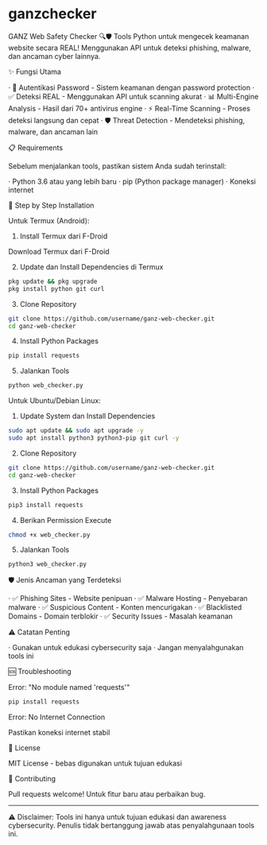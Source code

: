 # ganzchecker
GANZ Web Safety Checker 🔍🛡️  Tools Python untuk mengecek keamanan website secara REAL! Menggunakan API untuk deteksi phishing, malware, dan ancaman cyber lainnya.


✨ Fungsi Utama

· 🔐 Autentikasi Password - Sistem keamanan dengan password protection
· ✅ Deteksi REAL - Menggunakan API untuk scanning akurat
· 📊 Multi-Engine Analysis - Hasil dari 70+ antivirus engine
· ⚡ Real-Time Scanning - Proses deteksi langsung dan cepat
· 🛡️ Threat Detection - Mendeteksi phishing, malware, dan ancaman lain

📋 Requirements

Sebelum menjalankan tools, pastikan sistem Anda sudah terinstall:

· Python 3.6 atau yang lebih baru
· pip (Python package manager)
· Koneksi internet

🚀 Step by Step Installation

Untuk Termux (Android):

1. Install Termux dari F-Droid

Download Termux dari F-Droid

2. Update dan Install Dependencies di Termux

```bash
pkg update && pkg upgrade
pkg install python git curl
```

3. Clone Repository

```bash
git clone https://github.com/username/ganz-web-checker.git
cd ganz-web-checker
```

4. Install Python Packages

```bash
pip install requests
```

5. Jalankan Tools

```bash
python web_checker.py
```

Untuk Ubuntu/Debian Linux:

1. Update System dan Install Dependencies

```bash
sudo apt update && sudo apt upgrade -y
sudo apt install python3 python3-pip git curl -y
```

2. Clone Repository

```bash
git clone https://github.com/username/ganz-web-checker.git
cd ganz-web-checker
```

3. Install Python Packages

```bash
pip3 install requests
```


4. Berikan Permission Execute

```bash
chmod +x web_checker.py
```

5. Jalankan Tools

```bash
python3 web_checker.py
```

🛡️ Jenis Ancaman yang Terdeteksi

· ✅ Phishing Sites - Website penipuan
· ✅ Malware Hosting - Penyebaran malware
· ✅ Suspicious Content - Konten mencurigakan
· ✅ Blacklisted Domains - Domain terblokir
· ✅ Security Issues - Masalah keamanan

⚠️ Catatan Penting

· Gunakan untuk edukasi cybersecurity saja
· Jangan menyalahgunakan tools ini

🆘 Troubleshooting

Error: "No module named 'requests'"

```bash
pip install requests
```

Error: No Internet Connection

Pastikan koneksi internet stabil

📝 License

MIT License - bebas digunakan untuk tujuan edukasi

🤝 Contributing

Pull requests welcome! Untuk fitur baru atau perbaikan bug.

---

⚠️ Disclaimer: Tools ini hanya untuk tujuan edukasi dan awareness cybersecurity. Penulis tidak bertanggung jawab atas penyalahgunaan tools ini.
